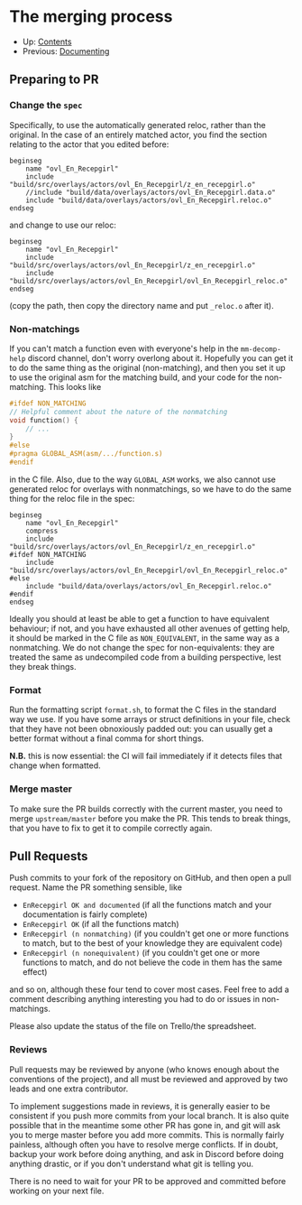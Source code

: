 # The merging process

- Up: [Contents](contents.md)
- Previous: [Documenting](documenting.md)


## Preparing to PR

### Change the `spec`

Specifically, to use the automatically generated reloc, rather than the original. In the case of an entirely matched actor, you find the section relating to the actor that you edited before:

```
beginseg
    name "ovl_En_Recepgirl"
    include "build/src/overlays/actors/ovl_En_Recepgirl/z_en_recepgirl.o"
    //include "build/data/overlays/actors/ovl_En_Recepgirl.data.o"
    include "build/data/overlays/actors/ovl_En_Recepgirl.reloc.o"
endseg
```

and change to use our reloc:

```
beginseg
    name "ovl_En_Recepgirl"
    include "build/src/overlays/actors/ovl_En_Recepgirl/z_en_recepgirl.o"
    include "build/src/overlays/actors/ovl_En_Recepgirl/ovl_En_Recepgirl_reloc.o"
endseg
```

(copy the path, then copy the directory name and put `_reloc.o` after it).

### Non-matchings

If you can't match a function even with everyone's help in the `mm-decomp-help` discord channel, don't worry overlong about it. Hopefully you can get it to do the same thing as the original (non-matching), and then you set it up to use the original asm for the matching build, and your code for the non-matching. This looks like

```c
#ifdef NON_MATCHING
// Helpful comment about the nature of the nonmatching
void function() {
    // ...
}
#else
#pragma GLOBAL_ASM(asm/.../function.s)
#endif
```

in the C file. Also, due to the way `GLOBAL_ASM` works, we also cannot use generated reloc for overlays with nonmatchings, so we have to do the same thing for the reloc file in the spec:

```
beginseg
    name "ovl_En_Recepgirl"
    compress
    include "build/src/overlays/actors/ovl_En_Recepgirl/z_en_recepgirl.o"
#ifdef NON_MATCHING
    include "build/src/overlays/actors/ovl_En_Recepgirl/ovl_En_Recepgirl_reloc.o"
#else
    include "build/data/overlays/actors/ovl_En_Recepgirl.reloc.o"
#endif
endseg
```

Ideally you should at least be able to get a function to have equivalent behaviour; if not, and you have exhausted all other avenues of getting help, it should be marked in the C file as `NON_EQUIVALENT`, in the same way as a nonmatching. We do not change the spec for non-equivalents: they are treated the same as undecompiled code from a building perspective, lest they break things.

### Format

Run the formatting script `format.sh`, to format the C files in the standard way we use. If you have some arrays or struct definitions in your file, check that they have not been obnoxiously padded out: you can usually get a better format without a final comma for short things.

**N.B.** this is now essential: the CI will fail immediately if it detects files that change when formatted.

### Merge master

To make sure the PR builds correctly with the current master, you need to merge `upstream/master` before you make the PR. This tends to break things, that you have to fix to get it to compile correctly again.


## Pull Requests

Push commits to your fork of the repository on GitHub, and then open a pull request. Name the PR something sensible, like

- `EnRecepgirl OK and documented` (if all the functions match and your documentation is fairly complete)
- `EnRecepgirl OK` (if all the functions match)
- `EnRecepgirl (n nonmatching)` (if you couldn't get one or more functions to match, but to the best of your knowledge they are equivalent code)
- `EnRecepgirl (n nonequivalent)` (if you couldn't get one or more functions to match, and do not believe the code in them has the same effect)

and so on, although these four tend to cover most cases. Feel free to add a comment describing anything interesting you had to do or issues in non-matchings.

Please also update the status of the file on Trello/the spreadsheet.


### Reviews

Pull requests may be reviewed by anyone (who knows enough about the conventions of the project), and all must be reviewed and approved by two leads and one extra contributor.

To implement suggestions made in reviews, it is generally easier to be consistent if you push more commits from your local branch. It is also quite possible that in the meantime some other PR has gone in, and git will ask you to merge master before you add more commits. This is normally fairly painless, although often you have to resolve merge conflicts. If in doubt, backup your work before doing anything, and ask in Discord before doing anything drastic, or if you don't understand what git is telling you.

There is no need to wait for your PR to be approved and committed before working on your next file.
